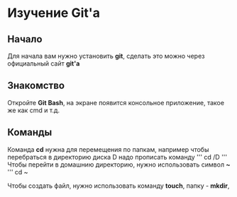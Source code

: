 # Изучение Git'а

## Начало


Для начала вам нужно установить **git**, сделать это можно через официальный сайт **git'a**


## Знакомство


Откройте **Git Bash**, на экране появится консольное приложение, такое же как cmd и т.д.


## Команды


Команда **cd** нужна для перемещения по папкам, например чтобы перебраться в директорию диска D надо прописать команду
'''
cd /D
'''
Чтобы перейти в домашнию директорию, нужно использовать символ **~**
'''
cd ~

Чтобы создать файл, нужно использовать команду **touch**, папку - **mkdir**,